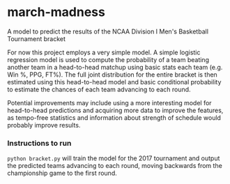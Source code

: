 # march-madness
A model to predict the results of the NCAA Division I Men's Basketball Tournament bracket

For now this project employs a very simple model. A simple logistic regression model is used to compute the probability of a team beating another team in a head-to-head matchup using basic stats each team (e.g. Win %, PPG, FT%). The full joint distribution for the entire bracket is then estimated using this head-to-head model and basic conditional probability to estimate the chances of each team advancing to each round.

Potential improvements may include using a more interesting model for head-to-head predictions and acquiring more data to improve the features, as tempo-free statistics and information about strength of schedule would probably improve results.

### Instructions to run

`python bracket.py` will train the model for the 2017 tournament and output the predicted teams advancing to each round, moving backwards from the championship game to the first round.
